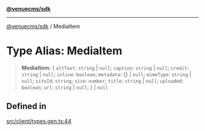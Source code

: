 [**@venuecms/sdk**](../README.md)

***

[@venuecms/sdk](../README.md) / MediaItem

# Type Alias: MediaItem

> **MediaItem**: \{ `altText`: `string` \| `null`; `caption`: `string` \| `null`; `credit`: `string` \| `null`; `inline`: `boolean`; `metadata`: \{\} \| `null`; `mimeType`: `string` \| `null`; `siteId`: `string`; `size`: `number`; `title`: `string` \| `null`; `uploaded`: `boolean`; `url`: `string` \| `null`; \} \| `null`

## Defined in

[src/client/types.gen.ts:44](https://github.com/venuecms/sdk/blob/e958d083f7fea3b380d25d326581eddc4f974d05/src/client/types.gen.ts#L44)

